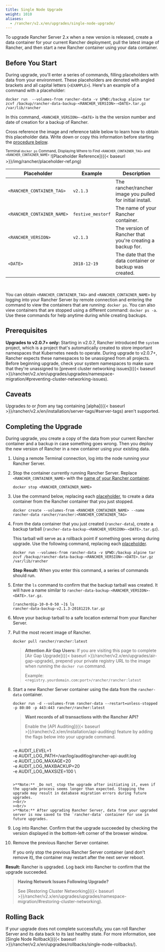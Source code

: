 ```yaml
---
title: Single Node Upgrade
weight: 1010
aliases:
  - /rancher/v2.x/en/upgrades/single-node-upgrade/
---
```

To upgrade Rancher Server 2.x when a new version is released, create a data container for your current Rancher deployment, pull the latest image of Rancher, and then start a new Rancher container using your data container.

## Before You Start

During upgrade, you'll enter a series of commands, filling placeholders with data from your environment. These placeholders are denoted with angled brackets and all capital letters (`<EXAMPLE>`). Here's an example of a command with a placeholder:


```
docker run  --volumes-from rancher-data -v $PWD:/backup alpine tar zcvf /backup/rancher-data-backup-<RANCHER_VERSION>-<DATE>.tar.gz /var/lib/rancher
```

In this command, `<RANCHER_VERSION>-<DATE>` is the the version number and date of creation for a backup of Rancher.

Cross reference the image and reference table below to learn how to obtain this placeholder data. Write down or copy this information before starting the [procedure below](#completing-the-upgrade).

<sup>Terminal `docker ps` Command, Displaying Where to Find `<RANCHER_CONTAINER_TAG>` and `<RANCHER_CONTAINER_NAME>`</sup>
![Placeholder Reference]({{< baseurl >}}/img/rancher/placeholder-ref.png)

| Placeholder                | Example                    | Description                                               |
| -------------------------- | -------------------------- | --------------------------------------------------------- |
| `<RANCHER_CONTAINER_TAG>`  | `v2.1.3`                   | The rancher/rancher image you pulled for initial install. |
| `<RANCHER_CONTAINER_NAME>` | `festive_mestorf`          | The name of your Rancher container.                       |
| `<RANCHER_VERSION>`        | `v2.1.3`                   | The version of Rancher that you're creating a backup for. |
| `<DATE>`                   | `2018-12-19`               | The date that the data container or backup was created.   |
<br/>

You can obtain `<RANCHER_CONTAINER_TAG>` and `<RANCHER_CONTAINER_NAME>` by logging into your Rancher Server by remote connection and entering the command to view the containers that are running: `docker ps`. You can also view containers that are stopped using a different command: `docker ps -a`. Use these commands for help anytime during while creating backups.

## Prerequisites
**Upgrades to v2.0.7+ only:** Starting in v2.0.7, Rancher introduced the `system` project, which is a project that's automatically created to store important namespaces that Kubernetes needs to operate. During upgrade to v2.0.7+, Rancher expects these namespaces to be unassigned from all projects. Before beginning upgrade, check your system namespaces to make sure that they're unassigned to [prevent cluster networking issues]({{< baseurl >}}/rancher/v2.x/en/upgrades/upgrades/namespace-migration/#preventing-cluster-networking-issues).

## Caveats
Upgrades _to_ or _from_ any tag containing [alpha]({{< baseurl >}}/rancher/v2.x/en/installation/server-tags/#server-tags) aren't supported.

## Completing the Upgrade

During upgrade, you create a copy of the data from your current Rancher container and a backup in case something goes wrong. Then you deploy the new version of Rancher in a new container using your existing data.

1. Using a remote Terminal connection, log into the node running your Rancher Server.


1. Stop the container currently running Rancher Server. Replace `<RANCHER_CONTAINER_NAME>` with the [name of your Rancher container](#before-you-start).

    ```
    docker stop <RANCHER_CONTAINER_NAME>
    ```

1. <a id="backup"></a>Use the command below, replacing each [placeholder](#before-you-start), to create a data container from the Rancher container that you just stopped.

    ```
    docker create --volumes-from <RANCHER_CONTAINER_NAME> --name rancher-data rancher/rancher:<RANCHER_CONTAINER_TAG>
    ```

1. <a id="tarball"></a>From the data container that you just created (`rancher-data`), create a backup tarball (`rancher-data-backup-<RANCHER_VERSION>-<DATE>.tar.gz`).

    This tarball will serve as a rollback point if something goes wrong during upgrade. Use the following command, replacing each [placeholder](#before-you-start).


    ```
    docker run --volumes-from rancher-data -v $PWD:/backup alpine tar zcvf /backup/rancher-data-backup-<RANCHER_VERSION>-<DATE>.tar.gz /var/lib/rancher
    ```

    **Step Result:** When you enter this command, a series of commands should run.

1. Enter the `ls` command to confirm that the backup tarball was created. It will have a name similar to `rancher-data-backup-<RANCHER_VERSION>-<DATE>.tar.gz`.

    ```
   [rancher@ip-10-0-0-50 ~]$ ls
   rancher-data-backup-v2.1.3-20181219.tar.gz
    ```

1. Move your backup tarball to a safe location external from your Rancher Server.


1. Pull the most recent image of Rancher.

    ```
    docker pull rancher/rancher:latest
    ```

    >**Attention Air Gap Users:**
    > If you are visiting this page to complete [Air Gap Upgrade]({{< baseurl >}}/rancher/v2.x/en/upgrades/air-gap-upgrade), prepend your private registry URL to the image when running the `docker run` command.
    >
    > Example: `<registry.yourdomain.com:port>/rancher/rancher:latest`
    >

1. Start a new Rancher Server container using the data from the `rancher-data` container.

    ```
    docker run -d --volumes-from rancher-data --restart=unless-stopped -p 80:80 -p 443:443 rancher/rancher:latest
    ```

    >**Want records of all transactions with the Rancher API?**
    >
    >Enable the [API Auditing]({{< baseurl >}}/rancher/v2.x/en/installation/api-auditing) feature by adding the flags below into your upgrade command.
    >```
    -e AUDIT_LEVEL=1 \
    -e AUDIT_LOG_PATH=/var/log/auditlog/rancher-api-audit.log \
    -e AUDIT_LOG_MAXAGE=20 \
    -e AUDIT_LOG_MAXBACKUP=20 \
    -e AUDIT_LOG_MAXSIZE=100 \
    ```

    >**Note:** _Do not_ stop the upgrade after initiating it, even if the upgrade process seems longer than expected. Stopping the upgrade may result in database migration errors during future upgrades.
    ><br/>
    ><br/>
    >**Note:** After upgrading Rancher Server, data from your upgraded server is now saved to the `rancher-data` container for use in future upgrades.

1. Log into Rancher. Confirm that the upgrade succeeded by checking the version displayed in the bottom-left corner of the browser window.

    <!--![Confirm Upgrade]({{< baseurl >}})/img/rancher/)-->

1. Remove the previous Rancher Server container.

    If you only stop the previous Rancher Server container (and don't remove it), the container may restart after the next server reboot.

**Result:** Rancher is upgraded. Log back into Rancher to confirm that the  upgrade succeeded.

>**Having Network Issues Following Upgrade?**
>
> See  [Restoring Cluster Networking]({{< baseurl >}}/rancher/v2.x/en/upgrades/upgrades/namespace-migration/#restoring-cluster-networking).

## Rolling Back

If your upgrade does not complete successfully, you can roll Rancher Server and its data back to its last healthy state. For more information, see [Single Node Rollback]({{< baseurl >}}/rancher/v2.x/en/upgrades/rollbacks/single-node-rollbacks/).
